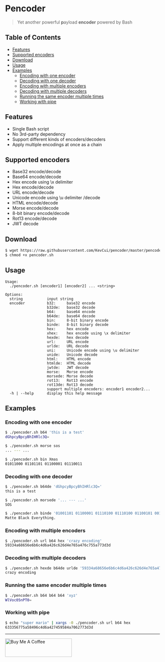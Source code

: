 # Pencoder

> Yet another powerful **p**ayload **encoder** powered by Bash

## Table of Contents

- [Features](#features)
- [Supported encoders](#supported-encoders)
- [Download](#download)
- [Usage](#usage)
- [Examples](#examples)
  - [Encoding with one encoder](#encoding-with-one-encoder)
  - [Decoding with one decoder](#decoding-with-one-decoder)
  - [Encoding with multiple encoders](#encoding-with-multiple-encoders)
  - [Decoding with multiple decoders](#decoding-with-multiple-decoders)
  - [Running the same encoder multiple times](#running-the-same-encoder-multiple-times)
  - [Working with pipe](#working-with-pipe)

## Features

- Single Bash script
- No 3rd-party dependency
- Support different kinds of encoders/decoders
- Apply multiple encodings at once as a chain

## Supported encoders

- Base32 encode/decode
- Base64 encode/decode
- Hex encode using \x delimiter
- Hex encode/decode
- URL encode/decode
- Unicode encode using \u delimiter /decode
- HTML encode/decode
- Morse encode/decode
- 8-bit binary encode/decode
- Rot13 encode/decode
- JWT decode

## Download

```bash
$ wget https://raw.githubusercontent.com/KevCui/pencoder/master/pencoder.sh
$ chmod +x pencoder.sh
```

## Usage

```
Usage:
  ./pencoder.sh [encoder1] [encoder2] ... <string>

Options:
  string           input string
  encoder          b32:     base32 encode
                   b32de:   base32 decode
                   b64:     base64 encode
                   b64de:   base64 decode
                   bin:     8-bit binary encode
                   binde:   8-bit binary decode
                   hex:     hex encode
                   xhex:    hex encode using \x delimiter
                   hexde:   hex decode
                   url:     URL encode
                   urlde:   URL decode
                   uni:     Unicode encode using \u delimiter
                   unide:   Unicode decode
                   html:    HTML encode
                   htmlde:  HTML decode
                   jwtde:   JWT decode
                   morse:   Morse encode
                   morsede: Morse decode
                   rot13:   Rot13 encode
                   rot13de: Rot13 decode
                   support multiple encoders: encoder1 encoder2...
  -h | --help      display this help message
```

## Examples

### Encoding with one encoder

```bash
$ ./pencoder.sh b64 'this is a test'
dGhpcyBpcyBhIHRlc3Q=
```

```bash
$ ./pencoder.sh morse sos
... --- ...
```

```bash
$ ./pencoder.sh bin Xmas
01011000 01101101 01100001 01110011
```

### Decoding with one decoder

```bash
$ ./pencoder.sh b64de 'dGhpcyBpcyBhIHRlc3Q='
this is a test
```

```bash
$ ./pencoder.sh morsede '... --- ...'
SOS
```

```bash
$ ./pencoder.sh binde '01001101 01100001 01110100 01110100 01100101 00100000 01000010 01101100 01100001 01100011 01101011 00100000 01000101 01110110 01100101 01110010 01111001 01110100 01101000 01101001 01101110 01100111 00101110'
Matte Black Everything.
```

### Encoding with multiple encoders

```bash
$ ./pencoder.sh url b64 hex 'crazy encoding'
59334a68656e6b6c4d6a426c626d4e765a476c755a773d3d
```

### Decoding with multiple decoders

```bash
$ ./pencoder.sh hexde b64de urlde '59334a68656e6b6c4d6a426c626d4e765a476c755a773d3d'
crazy encoding
```

### Running the same encoder multiple times

```bash
$ ./pencoder.sh b64 b64 b64 'xyz'
WlVoc05nPT0=
```

### Working with pipe

```bash
$ echo "super mario" | xargs -0 ./pencoder.sh url b64 hex
633356775a58496c4d6a427459584a7062773d3d
```

---

<a href="https://www.buymeacoffee.com/kevcui" target="_blank"><img src="https://cdn.buymeacoffee.com/buttons/v2/default-orange.png" alt="Buy Me A Coffee" height="60px" width="217px"></a>

